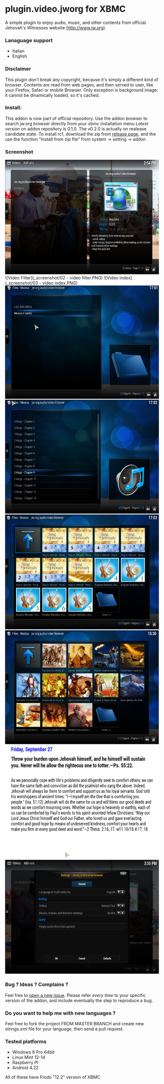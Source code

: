 plugin.video.jworg for XBMC
===========================

A simple plugin to enjoy audio, music, and other contents from official Jehovah's Witnesses website (http://www.jw.org). 

### Lanaguage support

+ Italian
+ English

### Disclaimer

This plugin don't break any copyright, because it's simply a different kind of browser. 
Contents are read from web pages, 
and then served to user, like your Firefox, Safari or mobile Browser.
Only exception is background image: it cannot be dinamically loaded, so it's cached.

### Install: 

This addon is now part of official repository. Use the addon browser to search jw.org browser directly from your 
  xbmc installation menu
*Latest version* on addon repository is 0.1.0. The v0.2.0 is actually on realease candidate state. 
To install rc1, download the zip from [release page](https://github.com/realtebo/plugin.video.jworg/releases), 
and the use the function "Install from zip file" from system -> setting -> addon

### Screenshot

![Cover](/_screenshot/01%20-%20cover.PNG)
![Video Filter](_screenshot/02 - video filter.PNG)
![Video index](_screenshot/03 - video index.PNG)
![Audio index](/_screenshot/04%20-%20audio%20index.PNG)
![Audio bible chapters](_screenshot/06%20-%20audio%20bible%20chapters.PNG)
![Musics and sonds](_screenshot/07%20-%20audio%20musics%20and%20songs%20index.PNG)
![Dramas](_screenshot/09%20-%20audio%20dramas%20index.PNG)
![Daily text](_screenshot/08%20-%20daily%20text.PNG)
![Settings](/_screenshot/10%20-%20settings.PNG)

### Bug ? Ideas ? Complains ?

Feel free to [open a new issue](https://github.com/realtebo/plugin.video.jworg/issues). Please refer *every time* to your specific version of the addon, and include eventually the step to reproduce a bug.

### Do you want to help me with new languages ?

Feel free to fork the project FROM MASTER BRANCH and create new strings.xml file for your language, then send a pull request. 

### Tested platforms

* Windows 8 Pro 64bit
* Linux Mint 12-14
* Raspberry PI 
* Android 4.22

All of these have Frodo "12.2" version of XBMC

